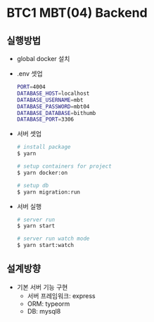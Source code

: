 # BTC1 MBT(04) Backend

## 실행방법
 - global docker 설치

 - .env 셋업
    ```bash
    PORT=4004
    DATABASE_HOST=localhost
    DATABASE_USERNAME=mbt
    DATABASE_PASSWORD=mbt04
    DATABASE_DATABASE=bithumb
    DATABASE_PORT=3306
    ```

 - 서버 셋업
    ```bash
    # install package
    $ yarn

    # setup containers for project
    $ yarn docker:on

    # setup db
    $ yarn migration:run
    ```

- 서버 실행
    ```bash
    # server run
    $ yarn start

    # server run watch mode
    $ yarn start:watch
    ```

## 설계방향
 - 기본 서버 기능 구현
    - 서버 프레임워크: express
    - ORM: typeorm
    - DB: mysql8
